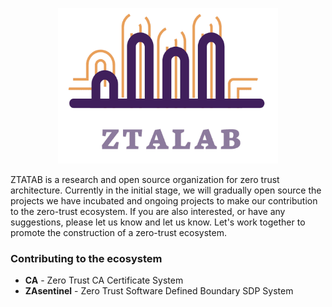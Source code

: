 <!--
 * @Author: gitsrc
 * @Date: 2022-04-14 17:59:19
 * @LastEditors: gitsrc
 * @LastEditTime: 2022-04-14 18:01:43
 * @FilePath: /ztalab_github/profile/README.md
-->


<p align="center">
<img 
    src="../imgs/logo.png" 
    width="70%" border="0" alt="IceFireDB">
</p>

ZTATAB is a research and open source organization for zero trust architecture. Currently in the initial stage, we will gradually open source the projects we have incubated and ongoing projects to make our contribution to the zero-trust ecosystem. If you are also interested, or have any suggestions, please let us know and let us know. Let's work together to promote the construction of a zero-trust ecosystem.

### Contributing to the ecosystem

- **CA** - Zero Trust CA Certificate System
- **ZAsentinel** - Zero Trust Software Defined Boundary SDP System



